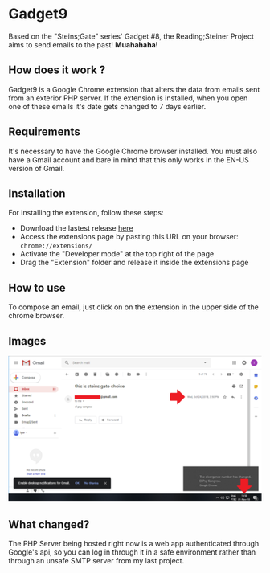 
# Gadget9

Based on the "Steins;Gate" series' Gadget #8, the Reading;Steiner Project aims to send emails to the past!
**Muahahaha!**

## How does it work ?
Gadget9 is a Google Chrome extension that alters the data from emails sent from an exterior PHP server.
If the extension is installed, when you open one of these emails it's date gets changed to 7 days earlier.

## Requirements
It's necessary to have the Google Chrome browser installed. You must also have a Gmail account and bare in mind that this only works in the EN-US version of Gmail.

## Installation
For installing the extension, follow these steps:
* Download the lastest release [here](https://github.com/igorgum/gadget9/releases/download/v1.0/Extension.rar)
* Access the extensions page by pasting this URL on your browser: ```chrome://extensions/```
* Activate the "Developer mode" at the top right of the page
* Drag the "Extension" folder and release it inside the extensions page

## How to use
To compose an email, just click on on the extension in the upper side of the chrome browser.


## Images

![image](img/imagem.png)

## What changed?
The PHP Server being hosted right now is a web app authenticated through Google's api, so you can log in through it in a safe environment rather than through an unsafe SMTP server from my last project.
